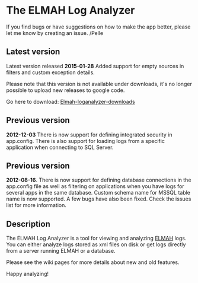 # The ELMAH Log Analyzer

If you find bugs or have suggestions on how to make the app better, please let me know by creating an issue. /Pelle

## Latest version

Latest version released **2015-01-28** Added support for empty sources in filters and custom exception details.

Please note that this version is not available under downloads, it's no longer possible to upload new releases to google code.

Go here to download: [Elmah-loganalyzer-downloads](https://github.com/pellehenriksson/elmah-loganalyzer/releases/tag/2017.2.15.128)

## Previous version

**2012-12-03** There is now support for defining integrated security in app.config. There is also support for loading logs from a specific application when connecting to SQL Server.

## Previous version

**2012-08-16**. There is now support for defining database connections in the app.config file as well as filtering on applications when you have logs for several apps in the same database. Custom schema name for MSSQL table name is now supported. A few bugs have also been fixed. Check the issues list for more information.

## Description

The ELMAH Log Analyzer is a tool for viewing and analyzing [ELMAH][elmah] logs. You can either analyze logs stored as xml files on disk or get logs directly from a server running ELMAH or a database.

Please see the wiki pages for more details about new and old features.

Happy analyzing!

[elmah]: https://github.com/elmah/Elmah
